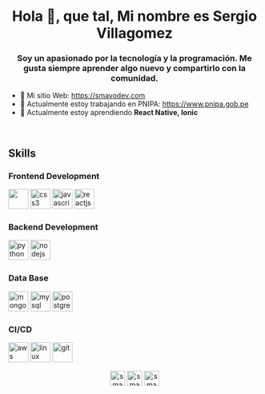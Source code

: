 <h1 align = "center"> Hola 👋, que tal, Mi nombre es Sergio Villagomez </h1>
<h3 align = "center"> Soy un apasionado por la tecnología y la programación. Me gusta siempre aprender algo nuevo y compartirlo con la comunidad. </h3>

<!-- <p align = "left"> <img src = "https://komarev.com/ghpvc/?username=smavo" alt="smavo" /> </p> -->
- 📝 Mi sitio Web: https://smavodev.com
- 🔭 Actualmente estoy trabajando en PNIPA: https://www.pnipa.gob.pe
- 🌱 Actualmente estoy aprendiendo **React Native, Ionic**
<br/>

<h2> <strong>Skills</strong>  </h2>
<p align="left">

<!-- <h3> <strong> Programming Language </strong> </h3> -->
<!--<img src="https://devicons.github.io/devicon/devicon.git/icons/typescript/typescript-original.svg" alt="typescript" width="40" height="40"/>-->

<h3> <strong> Frontend Development </strong> </h3>
<img src="https://smavodev.s3.amazonaws.com/iconos/html5-original.svg" width="40" height = "40" />

<img src="https://smavodev.s3.amazonaws.com/iconos/css3-original.svg" alt="css3" width="40" height="40" />

<img src="https://smavodev.s3.amazonaws.com/iconos/javascript-original.svg" alt="javascript" width="40" height="40"/>

<img src="https://smavodev.s3.amazonaws.com/iconos/react-original.svg" alt="reactjs" width="40" height="40"/>

<!--<img src="https://smavodev.s3.amazonaws.com/iconos/angularjs-original.svg" alt="angularjs" width="40" height="40" />-->

<!--<img src="https://smavodev.s3.amazonaws.com/iconos/vuejs-original.svg" alt="vuejs" width="40" height="40"/>-->

<br/>

<!-- <img src="https://devicons.github.io/devicon/devicon.git/icons/sass/sass-original.svg" alt="sass" width="40" height="40"/> -->

<!-- <img src="https://devicon.dev/devicon.git/icons/less/less-plain-wordmark.svg" alt="less" width="40" height="40"/> -->

<!-- <img src="https://devicon.dev/devicon.git/icons/stylus/stylus-original.svg" alt="Stylus" width="40" height="40"/> -->

<!-- <img src="https://devicon.dev/devicon.git/icons/bootstrap/bootstrap-plain.svg" alt="bootstrap" width="40" height="40"/> -->

<!--<img src="https://devicons.github.io/devicon/devicon.git/icons/webpack/webpack-original.svg" alt="webpack" width="40" height="40"/>-->


 <h3> <strong> Backend  Development </strong> </h3>
<img src="https://smavodev.s3.amazonaws.com/iconos/python-original.svg" alt="python" width="40" height="40" />

<img src="https://smavodev.s3.amazonaws.com/iconos/nodejs-original-wordmark.svg" alt="nodejs" width="40" height="40"/>

<!--<img src="https://devicons.github.io/devicon/devicon.git/icons/express/express-original-wordmark.svg" alt="express" width="40" height="40"/> -->


<h3> <strong> Data Base  </strong> </h3>
<img src="https://smavodev.s3.amazonaws.com/iconos/mongodb-original-wordmark.svg" alt="mongodb" width="40" height="40"/>

<img src="https://smavodev.s3.amazonaws.com/iconos/mysql-original-wordmark.svg" alt="mysql" width="40" height="40"/>

<img src="https://smavodev.s3.amazonaws.com/iconos/postgresql-original-wordmark.svg" alt="postgresql" width="40" height="40"/>


<h3> <strong> CI/CD </strong> </h3>
<img src="https://smavodev.s3.amazonaws.com/iconos/amazonwebservices-original-wordmark.svg" alt="aws" width="40" height="40"/>

<!--<img src="https://smavodev.s3.amazonaws.com/iconos/azure.svg" alt="azure" width="40" height="40"/> -->

<!--<img src="https://smavodev.s3.amazonaws.com/iconos/google-cloud+.svg" alt="gcp" width="40" height="40"/> -->


<!--<h3> <strong> Software </strong> </h3>-->
<!--<h3> <strong> S.O </strong> </h3> -->

<img src="https://smavodev.s3.amazonaws.com/iconos/linux-original.svg" alT="linux" width="40" height="40"/>

<img src="https://smavodev.s3.amazonaws.com/iconos/git-original.svg" alt = "git" width = "40" height = "40" />

</p>

<!-- <p align="left">
<img src="https://github-readme-stats.vercel.app/api/top-langs/?username=smavo&layout=compact" alt="smavo"/>
<img src="https://github-readme-stats.vercel.app/api?username=smavo&show_icons=true" alt="smavo"/>
</p> -->

<p align="center">
<a href="https://twitter.com/smavodev" target="blank">
<img align="center" src="https://smavodev.s3.amazonaws.com/iconos/twitter-original.svg" alt="smavo" height="30" width="30" /></a>

<a href="https://linkedin.com/in/smavodev" target="blank">
<img align="center" src="https://smavodev.s3.amazonaws.com/iconos/linkedin-original.svg" alt="smavo" height="30" width="30"/></a>

<a href="https://instagram.com/smavodev" target="blank">
<img align="center" src="https://cdn.jsdelivr.net/npm/simple-icons@3.0.1/icons/instagram.svg" alt="smavo" height="30" width="30" /></a>
</p>